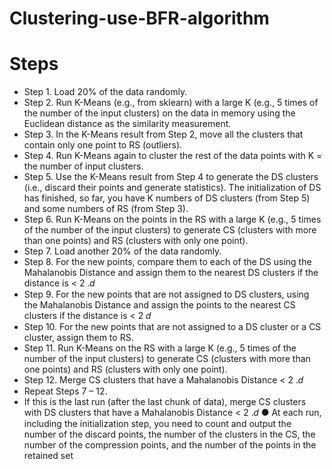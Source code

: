 # Clustering-use-BFR-algorithm

# Steps
- Step 1. Load 20% of the data randomly.
- Step 2. Run K-Means (e.g., from sklearn) with a large K (e.g., 5 times of the number of the input clusters) on the data in memory using the Euclidean distance as the similarity measurement. 
- Step 3. In the K-Means result from Step 2, move all the clusters that contain only one point to RS (outliers). 
- Step 4. Run K-Means again to cluster the rest of the data points with K = the number of input clusters. 
- Step 5. Use the K-Means result from Step 4 to generate the DS clusters (i.e., discard their points and generate statistics). The initialization of DS has finished, so far, you have K numbers of DS clusters (from Step 5) and some numbers of RS (from Step 3). 
- Step 6. Run K-Means on the points in the RS with a large K (e.g., 5 times of the number of the input clusters) to generate CS (clusters with more than one points) and RS (clusters with only one point). 
- Step 7. Load another 20% of the data randomly. 
- Step 8. For the new points, compare them to each of the DS using the Mahalanobis Distance and assign them to the nearest DS clusters if the distance is < 2 .𝑑 
- Step 9. For the new points that are not assigned to DS clusters, using the Mahalanobis Distance and assign the points to the nearest CS clusters if the distance is < 2 𝑑 
- Step 10. For the new points that are not assigned to a DS cluster or a CS cluster, assign them to RS. 
- Step 11. Run K-Means on the RS with a large K (e.g., 5 times of the number of the input clusters) to generate CS (clusters with more than one points) and RS (clusters with only one point).
- Step 12. Merge CS clusters that have a Mahalanobis Distance < 2 .𝑑 
- Repeat Steps 7 – 12. 
- If this is the last run (after the last chunk of data), merge CS clusters with DS clusters that have a Mahalanobis Distance < 2 .𝑑 ● At each run, including the initialization step, you need to count and output the number of the discard points, the number of the clusters in the CS, the number of the compression points, and the number of the points in the retained set